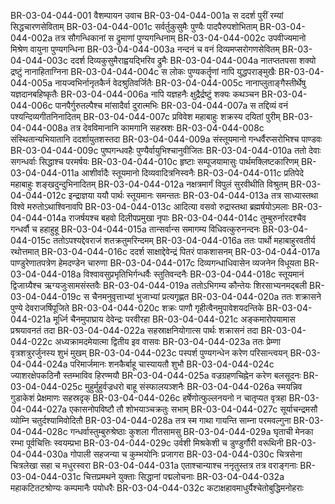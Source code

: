 BR-03-04-044-001	वैशम्पायन उवाच
BR-03-04-044-001a	स ददर्श पुरीं रम्यां सिद्धचारणसेविताम्
BR-03-04-044-001c	सर्वर्तुकुसुमैः पुण्यैः पादपैरुपशोभिताम्
BR-03-04-044-002a	तत्र सौगन्धिकानां स द्रुमाणां पुण्यगन्धिनाम्
BR-03-04-044-002c	उपवीज्यमानो मिश्रेण वायुना पुण्यगन्धिना
BR-03-04-044-003a	नन्दनं च वनं दिव्यमप्सरोगणसेवितम्
BR-03-04-044-003c	ददर्श दिव्यकुसुमैराह्वयद्भिरिव द्रुमैः
BR-03-04-044-004a	नातप्ततपसा शक्यो द्रष्टुं नानाहिताग्निना
BR-03-04-044-004c	स लोकः पुण्यकर्तॄणां नापि युद्धपराङ्मुखैः
BR-03-04-044-005a	नायज्वभिर्नानृतकैर्न वेदश्रुतिवर्जितैः
BR-03-04-044-005c	नानाप्लुताङ्गैस्तीर्थेषु यज्ञदानबहिष्कृतैः
BR-03-04-044-006a	नापि यज्ञहनैः क्षुद्रैर्द्रष्टुं शक्यः कथञ्चन
BR-03-04-044-006c	पानपैर्गुरुतल्पैश्च मांसादैर्वा दुरात्मभिः
BR-03-04-044-007a	स तद्दिव्यं वनं पश्यन्दिव्यगीतनिनादितम्
BR-03-04-044-007c	प्रविवेश महाबाहुः शक्रस्य दयितां पुरीम्
BR-03-04-044-008a	तत्र देवविमानानि कामगानि सहस्रशः
BR-03-04-044-008c	संस्थितान्यभियातानि ददर्शायुतशस्तदा
BR-03-04-044-009a	संस्तूयमानो गन्धर्वैरप्सरोभिश्च पाण्डवः
BR-03-04-044-009c	पुष्पगन्धवहैः पुण्यैर्वायुभिश्चानुवीजितः
BR-03-04-044-010a	ततो देवाः सगन्धर्वाः सिद्धाश्च परमर्षयः
BR-03-04-044-010c	हृष्टाः सम्पूजयामासुः पार्थमक्लिष्टकारिणम्
BR-03-04-044-011a	आशीर्वादैः स्तूयमानो दिव्यवादित्रनिस्वनैः
BR-03-04-044-011c	प्रतिपेदे महाबाहुः शङ्खदुन्दुभिनादितम्
BR-03-04-044-012a	नक्षत्रमार्गं विपुलं सुरवीथीति विश्रुतम्
BR-03-04-044-012c	इन्द्राज्ञया ययौ पार्थः स्तूयमानः समन्ततः
BR-03-04-044-013a	तत्र साध्यास्तथा विश्वे मरुतोऽथाश्विनावपि
BR-03-04-044-013c	आदित्या वसवो रुद्रास्तथा ब्रह्मर्षयोऽमलाः
BR-03-04-044-014a	राजर्षयश्च बहवो दिलीपप्रमुखा नृपाः
BR-03-04-044-014c	तुम्बुरुर्नारदश्चैव गन्धर्वौ च हहाहुहू
BR-03-04-044-015a	तान्सर्वान्स समागम्य विधिवत्कुरुनन्दनः
BR-03-04-044-015c	ततोऽपश्यद्देवराजं शतक्रतुमरिन्दमम्
BR-03-04-044-016a	ततः पार्थो महाबाहुरवतीर्य रथोत्तमात्
BR-03-04-044-016c	ददर्श साक्षाद्देवेन्द्रं पितरं पाकशासनम्
BR-03-04-044-017a	पाण्डुरेणातपत्रेण हेमदण्डेन चारुणा
BR-03-04-044-017c	दिव्यगन्धाधिवासेन व्यजनेन विधूयता
BR-03-04-044-018a	विश्वावसुप्रभृतिभिर्गन्धर्वैः स्तुतिवन्दनैः
BR-03-04-044-018c	स्तूयमानं द्विजाग्र्यैश्च ऋग्यजुःसामसंस्तवैः
BR-03-04-044-019a	ततोऽभिगम्य कौन्तेयः शिरसाभ्यनमद्बली
BR-03-04-044-019c	स चैनमनुवृत्ताभ्यां भुजाभ्यां प्रत्यगृह्णत
BR-03-04-044-020a	ततः शक्रासने पुण्ये देवराजर्षिपूजिते
BR-03-04-044-020c	शक्रः पाणौ गृहीत्वैनमुपावेशयदन्तिके
BR-03-04-044-021a	मूर्ध्नि चैनमुपाघ्राय देवेन्द्रः परवीरहा
BR-03-04-044-021c	अङ्कमारोपयामास प्रश्रयावनतं तदा
BR-03-04-044-022a	सहस्राक्षनियोगात्स पार्थः शक्रासनं तदा
BR-03-04-044-022c	अध्यक्रामदमेयात्मा द्वितीय इव वासवः
BR-03-04-044-023a	ततः प्रेम्णा वृत्रशत्रुरर्जुनस्य शुभं मुखम्
BR-03-04-044-023c	पस्पर्श पुण्यगन्धेन करेण परिसान्त्वयन्
BR-03-04-044-024a	परिमार्जमानः शनकैर्बाहू चास्यायतौ शुभौ
BR-03-04-044-024c	ज्याशरक्षेपकठिनौ स्तम्भाविव हिरण्मयौ
BR-03-04-044-025a	वज्रग्रहणचिह्नेन करेण बलसूदनः
BR-03-04-044-025c	मुहुर्मुहुर्वज्रधरो बाहू संस्फालयञ्शनैः
BR-03-04-044-026a	स्मयन्निव गुडाकेशं प्रेक्षमाणः सहस्रदृक्
BR-03-04-044-026c	हर्षेणोत्फुल्लनयनो न चातृप्यत वृत्रहा
BR-03-04-044-027a	एकासनोपविष्टौ तौ शोभयाञ्चक्रतुः सभाम्
BR-03-04-044-027c	सूर्याचन्द्रमसौ व्योम्नि चतुर्दश्यामिवोदितौ
BR-03-04-044-028a	तत्र स्म गाथा गायन्ति साम्ना परमवल्गुना
BR-03-04-044-028c	गन्धर्वास्तुम्बुरुश्रेष्ठाः कुशला गीतसामसु
BR-03-04-044-029a	घृताची मेनका रम्भा पूर्वचित्तिः स्वयम्प्रभा
BR-03-04-044-029c	उर्वशी मिश्रकेशी च डुण्डुर्गौरी वरूथिनी
BR-03-04-044-030a	गोपाली सहजन्या च कुम्भयोनिः प्रजागरा
BR-03-04-044-030c	चित्रसेना चित्रलेखा सहा च मधुरस्वरा
BR-03-04-044-031a	एताश्चान्याश्च ननृतुस्तत्र तत्र वराङ्गनाः
BR-03-04-044-031c	चित्तप्रमथने युक्ताः सिद्धानां पद्मलोचनाः
BR-03-04-044-032a	महाकटितटश्रोण्यः कम्पमानैः पयोधरैः
BR-03-04-044-032c	कटाक्षहावमाधुर्यैश्चेतोबुद्धिमनोहराः
